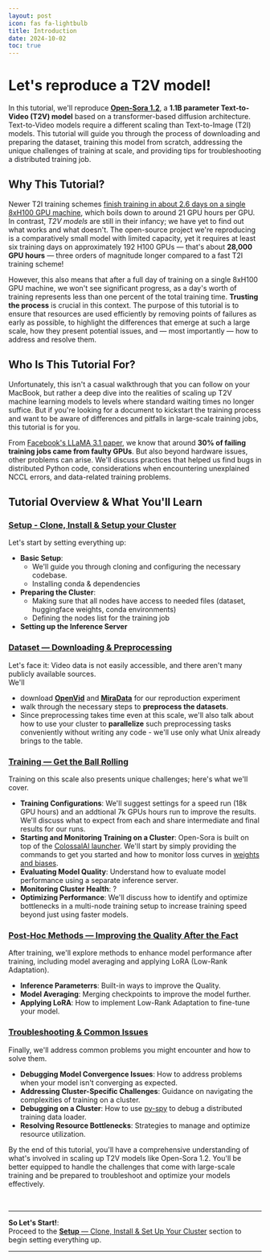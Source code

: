```yaml
---
layout: post
icon: fas fa-lightbulb
title: Introduction
date: 2024-10-02
toc: true
---
```


# Let's reproduce a **T2V** model!
In this tutorial, we'll reproduce [**Open-Sora 1.2**](https://github.com/hpcaitech/Open-Sora), a **1.1B parameter Text-to-Video (T2V) model** based on a transformer-based diffusion architecture. Text-to-Video models require a different scaling than Text-to-Image (T2I) models. This tutorial will guide you through the process of downloading and preparing the dataset, training this model from scratch, addressing the unique challenges of training at scale, and providing tips for troubleshooting a distributed training job.


## Why This Tutorial?
Newer T2I training schemes [finish training in about 2.6 days on a single 8xH100 GPU machine](https://arxiv.org/abs/2407.15811), which boils down to around 21 GPU hours per GPU. In contrast, *T2V models* are still in their infancy; we have yet to find out what works and what doesn't. The open-source project we're reproducing is a comparatively small model with limited capacity, yet it requires at least six training days on approximately 192 H100 GPUs — that's about **28,000 GPU hours** — three orders of magnitude longer compared to a fast T2I training scheme!

However, this also means that after a full day of training on a single 8xH100 GPU machine, we won't see significant progress, as a day's worth of training represents less than one percent of the total training time. **Trusting the process** is crucial in this context. The purpose of this tutorial is to ensure that resources are used efficiently by removing points of failures as early as possible, to highlight the differences that emerge at such a large scale, how they present potential issues, and — most importantly — how to address and resolve them.


## Who Is This Tutorial For?
Unfortunately, this isn't a casual walkthrough that you can follow on your MacBook, but rather a deep dive into the realities of scaling up T2V machine learning models to levels where standard waiting times no longer suffice. But if you're looking for a document to kickstart the training process and want to be aware of differences and pitfalls in large-scale training jobs, this tutorial is for you.

From [Facebook's LLaMA 3.1 paper](https://arxiv.org/abs/2407.21783), we know that around **30% of failing training jobs came from faulty GPUs**. But also beyond hardware issues, other problems can arise. We'll discuss practices that helped us find bugs in distributed Python code, considerations when encountering unexplained NCCL errors, and data-related training problems.


## Tutorial Overview & What You'll Learn


### [**Setup** - Clone, Install & Setup your Cluster](../02-setup)
Let's start by setting everything up:
- **Basic Setup**:
    - We'll guide you through cloning and configuring the necessary codebase.
    - Installing conda & dependencies
- **Preparing the Cluster**:
    - Making sure that all nodes have access to needed files (dataset, huggingface weights, conda environments)
    - Defining the nodes list for the training job
- **Setting up the Inference Server**


### [**Dataset** — Downloading & Preprocessing](../03-dataset)
Let's face it: Video data is not easily accessible, and there aren't many publicly available sources.  
We'll
- download [**OpenVid**](https://github.com/NJU-PCALab/OpenVid-1M) and [**MiraData**](https://github.com/mira-space/MiraData) for our reproduction experiment
- walk through the necessary steps to **preprocess the datasets**.
- Since preprocessing takes time even at this scale, we'll also talk about how to use your cluster to **parallelize** such preprocessing tasks conveniently without writing any code - we'll use only what Unix already brings to the table.


### [**Training** — Get the Ball Rolling](../04-training)
Training on this scale also presents unique challenges; here's what we'll cover.
- **Training Configurations**: We'll suggest settings for a speed run (18k GPU hours) and an addtional 7k GPUs hours run to improve the results. We'll discuss what to expect from each and share intermediate and final results for our runs.
- **Starting and Monitoring Training on a Cluster**: Open-Sora is built on top of the [ColossalAI launcher](https://colossalai.org/). We'll start by simply providing the commands to get you started and how to monitor loss curves in [weights and biases](https://wandb.com).
- **Evaluating Model Quality**: Understand how to evaluate model performance using a separate inference server.
- **Monitoring Cluster Health**: ?
- **Optimizing Performance**: We'll discuss how to identify and optimize bottlenecks in a multi-node training setup to increase training speed beyond just using faster models.


### [**Post-Hoc Methods** — Improving the Quality After the Fact](../05-post-hoc)
After training, we'll explore methods to enhance model performance after training, including model averaging and applying LoRA (Low-Rank Adaptation).
- **Inference Parameterrs**: Built-in ways to improve the Quality.
- **Model Averaging**: Merging checkpoints to improve the model further.
- **Applying LoRA**: How to implement Low-Rank Adaptation to fine-tune your model.


### [**Troubleshooting & Common Issues**](../06-troubleshooting)
Finally, we'll address common problems you might encounter and how to solve them.
- **Debugging Model Convergence Issues**: How to address problems when your model isn't converging as expected.
- **Addressing Cluster-Specific Challenges**: Guidance on navigating the complexities of training on a cluster.
- **Debugging on a Cluster**: How to use [py-spy](https://github.com/benfred/py-spy) to debug a distributed training data loader.
- **Resolving Resource Bottlenecks**: Strategies to manage and optimize resource utilization.

By the end of this tutorial, you'll have a comprehensive understanding of what's involved in scaling up T2V models like Open-Sora 1.2. You'll be better equipped to handle the challenges that come with large-scale training and be prepared to troubleshoot and optimize your models effectively.

<br/>

---

**So Let's Start!**:  
Proceed to the [**Setup** — Clone, Install & Set Up Your Cluster](../02-setup) section to begin setting everything up.

---